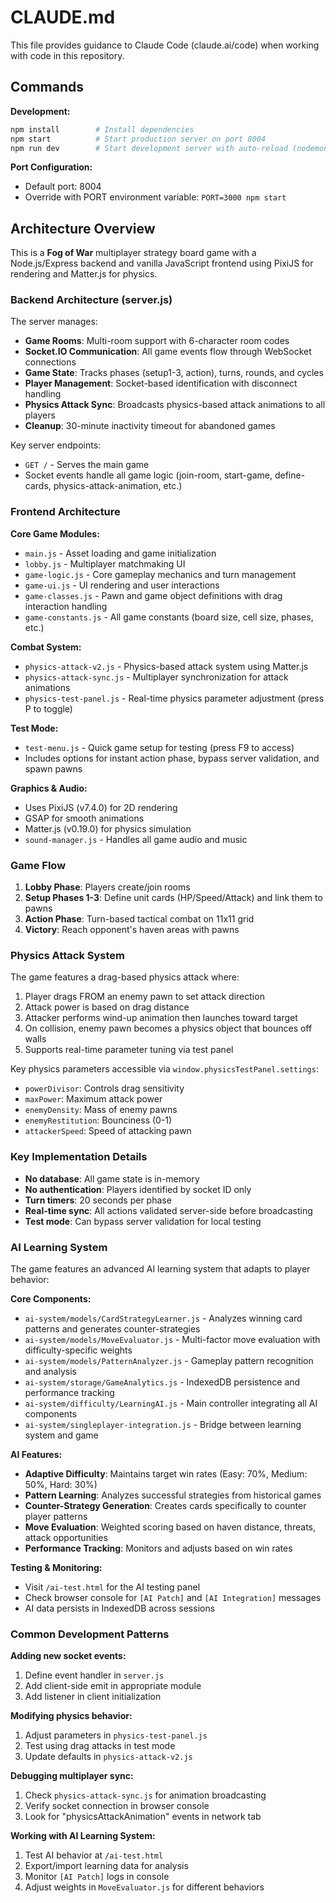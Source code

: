# CLAUDE.md

This file provides guidance to Claude Code (claude.ai/code) when working with code in this repository.

## Commands

**Development:**
```bash
npm install        # Install dependencies
npm start          # Start production server on port 8004
npm run dev        # Start development server with auto-reload (nodemon)
```

**Port Configuration:**
- Default port: 8004
- Override with PORT environment variable: `PORT=3000 npm start`

## Architecture Overview

This is a **Fog of War** multiplayer strategy board game with a Node.js/Express backend and vanilla JavaScript frontend using PixiJS for rendering and Matter.js for physics.

### Backend Architecture (server.js)

The server manages:
- **Game Rooms**: Multi-room support with 6-character room codes
- **Socket.IO Communication**: All game events flow through WebSocket connections
- **Game State**: Tracks phases (setup1-3, action), turns, rounds, and cycles
- **Player Management**: Socket-based identification with disconnect handling
- **Physics Attack Sync**: Broadcasts physics-based attack animations to all players
- **Cleanup**: 30-minute inactivity timeout for abandoned games

Key server endpoints:
- `GET /` - Serves the main game
- Socket events handle all game logic (join-room, start-game, define-cards, physics-attack-animation, etc.)

### Frontend Architecture

**Core Game Modules:**
- `main.js` - Asset loading and game initialization
- `lobby.js` - Multiplayer matchmaking UI
- `game-logic.js` - Core gameplay mechanics and turn management
- `game-ui.js` - UI rendering and user interactions
- `game-classes.js` - Pawn and game object definitions with drag interaction handling
- `game-constants.js` - All game constants (board size, cell size, phases, etc.)

**Combat System:**
- `physics-attack-v2.js` - Physics-based attack system using Matter.js
- `physics-attack-sync.js` - Multiplayer synchronization for attack animations
- `physics-test-panel.js` - Real-time physics parameter adjustment (press P to toggle)

**Test Mode:**
- `test-menu.js` - Quick game setup for testing (press F9 to access)
- Includes options for instant action phase, bypass server validation, and spawn pawns

**Graphics & Audio:**
- Uses PixiJS (v7.4.0) for 2D rendering
- GSAP for smooth animations
- Matter.js (v0.19.0) for physics simulation
- `sound-manager.js` - Handles all game audio and music

### Game Flow

1. **Lobby Phase**: Players create/join rooms
2. **Setup Phases 1-3**: Define unit cards (HP/Speed/Attack) and link them to pawns
3. **Action Phase**: Turn-based tactical combat on 11x11 grid
4. **Victory**: Reach opponent's haven areas with pawns

### Physics Attack System

The game features a drag-based physics attack where:
1. Player drags FROM an enemy pawn to set attack direction
2. Attack power is based on drag distance
3. Attacker performs wind-up animation then launches toward target
4. On collision, enemy pawn becomes a physics object that bounces off walls
5. Supports real-time parameter tuning via test panel

Key physics parameters accessible via `window.physicsTestPanel.settings`:
- `powerDivisor`: Controls drag sensitivity
- `maxPower`: Maximum attack power
- `enemyDensity`: Mass of enemy pawns
- `enemyRestitution`: Bounciness (0-1)
- `attackerSpeed`: Speed of attacking pawn

### Key Implementation Details

- **No database**: All game state is in-memory
- **No authentication**: Players identified by socket ID only
- **Turn timers**: 20 seconds per phase
- **Real-time sync**: All actions validated server-side before broadcasting
- **Test mode**: Can bypass server validation for local testing

### AI Learning System

The game features an advanced AI learning system that adapts to player behavior:

**Core Components:**
- `ai-system/models/CardStrategyLearner.js` - Analyzes winning card patterns and generates counter-strategies
- `ai-system/models/MoveEvaluator.js` - Multi-factor move evaluation with difficulty-specific weights
- `ai-system/models/PatternAnalyzer.js` - Gameplay pattern recognition and analysis
- `ai-system/storage/GameAnalytics.js` - IndexedDB persistence and performance tracking
- `ai-system/difficulty/LearningAI.js` - Main controller integrating all AI components
- `ai-system/singleplayer-integration.js` - Bridge between learning system and game

**AI Features:**
- **Adaptive Difficulty**: Maintains target win rates (Easy: 70%, Medium: 50%, Hard: 30%)
- **Pattern Learning**: Analyzes successful strategies from historical games
- **Counter-Strategy Generation**: Creates cards specifically to counter player patterns
- **Move Evaluation**: Weighted scoring based on haven distance, threats, attack opportunities
- **Performance Tracking**: Monitors and adjusts based on win rates

**Testing & Monitoring:**
- Visit `/ai-test.html` for the AI testing panel
- Check browser console for `[AI Patch]` and `[AI Integration]` messages
- AI data persists in IndexedDB across sessions

### Common Development Patterns

**Adding new socket events:**
1. Define event handler in `server.js`
2. Add client-side emit in appropriate module
3. Add listener in client initialization

**Modifying physics behavior:**
1. Adjust parameters in `physics-test-panel.js`
2. Test using drag attacks in test mode
3. Update defaults in `physics-attack-v2.js`

**Debugging multiplayer sync:**
1. Check `physics-attack-sync.js` for animation broadcasting
2. Verify socket connection in browser console
3. Look for "physicsAttackAnimation" events in network tab

**Working with AI Learning System:**
1. Test AI behavior at `/ai-test.html`
2. Export/import learning data for analysis
3. Monitor `[AI Patch]` logs in console
4. Adjust weights in `MoveEvaluator.js` for different behaviors